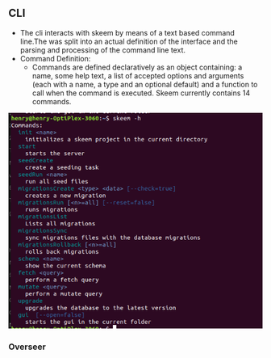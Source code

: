 ## CLI

- The cli interacts with skeem by means of a text based command line.The was split into an actual definition of the interface and the parsing and processing of the command line text.
- Command Definition:
  - Commands are defined declaratively as an object containing: a name, some help text, a list of accepted options and arguments (each with a name, a type and an optional default) and a function to call when the command is executed. Skeem currently contains 14 commands.

![CLI Help screen](./images/cli-help.png)

### Overseer
